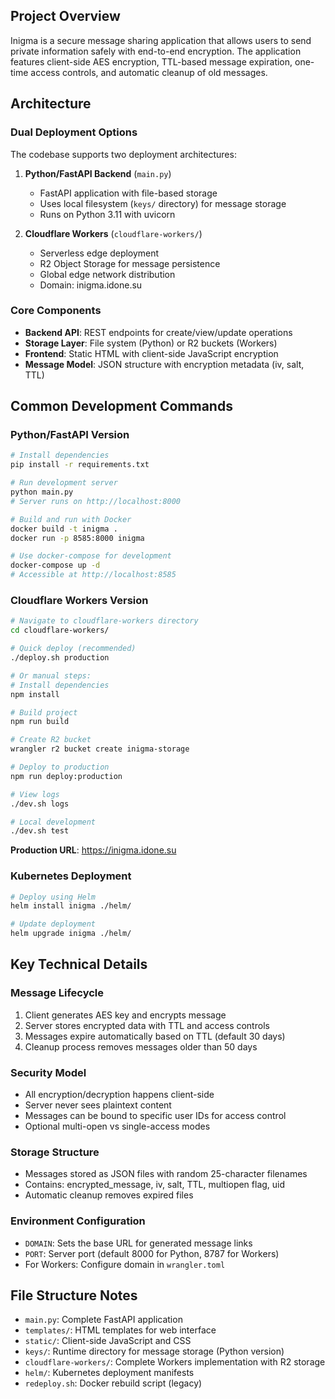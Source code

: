 ## Project Overview

Inigma is a secure message sharing application that allows users to send private information safely with end-to-end encryption. The application features client-side AES encryption, TTL-based message expiration, one-time access controls, and automatic cleanup of old messages.

## Architecture

### Dual Deployment Options

The codebase supports two deployment architectures:

1. **Python/FastAPI Backend** (`main.py`)
   - FastAPI application with file-based storage
   - Uses local filesystem (`keys/` directory) for message storage
   - Runs on Python 3.11 with uvicorn

2. **Cloudflare Workers** (`cloudflare-workers/`)
   - Serverless edge deployment 
   - R2 Object Storage for message persistence
   - Global edge network distribution
   - Domain: inigma.idone.su

### Core Components

- **Backend API**: REST endpoints for create/view/update operations
- **Storage Layer**: File system (Python) or R2 buckets (Workers)
- **Frontend**: Static HTML with client-side JavaScript encryption
- **Message Model**: JSON structure with encryption metadata (iv, salt, TTL)

## Common Development Commands

### Python/FastAPI Version

```bash
# Install dependencies
pip install -r requirements.txt

# Run development server
python main.py
# Server runs on http://localhost:8000

# Build and run with Docker
docker build -t inigma .
docker run -p 8585:8000 inigma

# Use docker-compose for development
docker-compose up -d
# Accessible at http://localhost:8585
```

### Cloudflare Workers Version

```bash
# Navigate to cloudflare-workers directory
cd cloudflare-workers/

# Quick deploy (recommended)
./deploy.sh production

# Or manual steps:
# Install dependencies
npm install

# Build project
npm run build

# Create R2 bucket
wrangler r2 bucket create inigma-storage

# Deploy to production
npm run deploy:production

# View logs
./dev.sh logs

# Local development
./dev.sh test
```

**Production URL**: https://inigma.idone.su

### Kubernetes Deployment

```bash
# Deploy using Helm
helm install inigma ./helm/

# Update deployment
helm upgrade inigma ./helm/
```

## Key Technical Details

### Message Lifecycle
1. Client generates AES key and encrypts message
2. Server stores encrypted data with TTL and access controls
3. Messages expire automatically based on TTL (default 30 days)
4. Cleanup process removes messages older than 50 days

### Security Model
- All encryption/decryption happens client-side
- Server never sees plaintext content
- Messages can be bound to specific user IDs for access control
- Optional multi-open vs single-access modes

### Storage Structure
- Messages stored as JSON files with random 25-character filenames
- Contains: encrypted_message, iv, salt, TTL, multiopen flag, uid
- Automatic cleanup removes expired files

### Environment Configuration
- `DOMAIN`: Sets the base URL for generated message links
- `PORT`: Server port (default 8000 for Python, 8787 for Workers)
- For Workers: Configure domain in `wrangler.toml`

## File Structure Notes

- `main.py`: Complete FastAPI application
- `templates/`: HTML templates for web interface
- `static/`: Client-side JavaScript and CSS
- `keys/`: Runtime directory for message storage (Python version)
- `cloudflare-workers/`: Complete Workers implementation with R2 storage
- `helm/`: Kubernetes deployment manifests
- `redeploy.sh`: Docker rebuild script (legacy)
